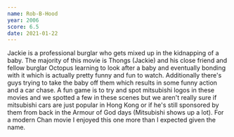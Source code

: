 ```yaml
---
name: Rob-B-Hood
year: 2006
score: 6.5
date: 2021-01-22
---
```

Jackie is a professional burglar who gets mixed up in the kidnapping of a baby. The majority of this movie is Thongs (Jackie) and his close friend and fellow burglar Octopus learning to look after a baby and eventually bonding with it which is actually pretty funny and fun to watch. Additionally there's guys trying to take the baby off them which results in some funny action and a car chase. A fun game is to try and spot mitsubishi logos in these movies and we spotted a few in these scenes but we aren't really sure if mitsubishi cars are just popular in Hong Kong or if he's still sponsored by them from back in the Armour of God days (Mitsubishi shows up a lot). For a modern Chan movie I enjoyed this one more than I expected given the name.
